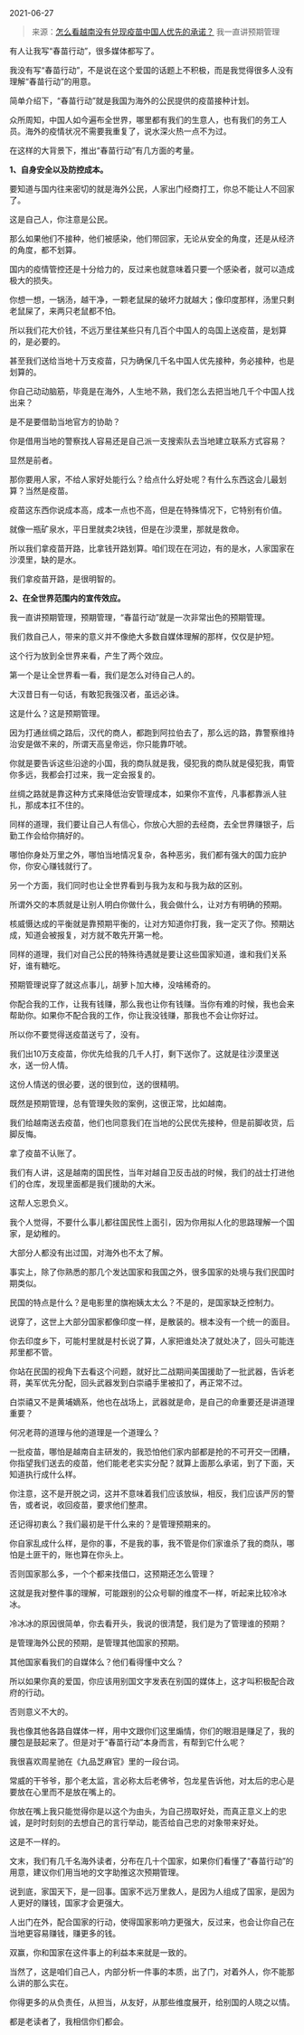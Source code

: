 2021-06-27

> 来源：[怎么看越南没有兑现疫苗中国人优先的承诺？](http://mp.weixin.qq.com/s?__biz=MzU0MjYwNDU2Mw==&mid=2247499650&idx=1&sn=e22162e81701191ae18075876b6443fe&chksm=fb1a93fecc6d1ae8cdf28ef5321e6489e84a6ff9904a0a184d6324937a089d8214a5a970fb3f&scene=27#wechat_redirect)
> 我一直讲预期管理

有人让我写“春苗行动”，很多媒体都写了。

  

我没有写“春苗行动”，不是说在这个爱国的话题上不积极，而是我觉得很多人没有理解“春苗行动”的用意。

  

简单介绍下，“春苗行动”就是我国为海外的公民提供的疫苗接种计划。

  

众所周知，中国人如今遍布全世界，哪里都有我们的生意人，也有我们的务工人员。海外的疫情状况不需要我重复了，说水深火热一点不为过。  

  

在这样的大背景下，推出“春苗行动”有几方面的考量。

  

 **1、自身安全以及防控成本。**

  

要知道与国内往来密切的就是海外公民，人家出门经商打工，你总不能让人不回家了。

  

这是自己人，你注意是公民。  

  

那么如果他们不接种，他们被感染，他们带回家，无论从安全的角度，还是从经济的角度，都不划算。  

  

国内的疫情管控还是十分给力的，反过来也就意味着只要一个感染者，就可以造成极大的损失。

  

你想一想，一锅汤，越干净，一颗老鼠屎的破坏力就越大；像印度那样，汤里只剩老鼠屎了，来两只老鼠都不怕。  

  

所以我们花大价钱，不远万里往某些只有几百个中国人的岛国上送疫苗，是划算的，是必要的。

  

甚至我们送给当地十万支疫苗，只为确保几千名中国人优先接种，务必接种，也是划算的。  

  

你自己动动脑筋，毕竟是在海外，人生地不熟，我们怎么去把当地几千个中国人找出来？  

  

是不是要借助当地官方的协助？

  

你是借用当地的警察找人容易还是自己派一支搜索队去当地建立联系方式容易？  

  

显然是前者。

  

那你要用人家，不给人家好处能行么？给点什么好处呢？有什么东西这会儿最划算？当然是疫苗。

  

疫苗这东西你说成本高，成本一点也不高，但是在特殊情况下，它特别有价值。

  

就像一瓶矿泉水，平日里就卖2块钱，但是在沙漠里，那就是救命。

  

所以我们拿疫苗开路，比拿钱开路划算。咱们现在在河边，有的是水，人家国家在沙漠里，缺的是水。

  

我们拿疫苗开路，是很明智的。

  

 **2、在全世界范围内的宣传效应。**

  

我一直讲预期管理，预期管理，“春苗行动”就是一次非常出色的预期管理。  

  

我们救自己人，带来的意义并不像绝大多数自媒体理解的那样，仅仅是护短。  

  

这个行为放到全世界来看，产生了两个效应。  

  

第一个是让全世界看一看，我们是怎么对待自己人的。

  

大汉昔日有一句话，有敢犯我强汉者，虽远必诛。  

  

这是什么？这是预期管理。

  

因为打通丝绸之路后，汉代的商人，都跑到阿拉伯去了，那么远的路，靠警察维持治安是做不来的，所谓天高皇帝远，你只能靠吓唬。

  

你就是要告诉这些沿途的小国，我的商队就是我，侵犯我的商队就是侵犯我，甭管你多远，我都会打过来，我一定会报复的。  

  

丝绸之路就是靠这种方式来降低治安管理成本，如果你不宣传，凡事都靠派人驻扎，那成本扛不住的。  

  

同样的道理，我们要让自己人有信心，你放心大胆的去经商，去全世界赚银子，后勤工作会给你搞好的。  

  

哪怕你身处万里之外，哪怕当地情况复杂，各种恶劣，我们都有强大的国力庇护你，你安心赚钱就行了。

  

另一个方面，我们同时也让全世界看到与我为友和与我为敌的区别。

  

所谓外交的本质就是让别人明白你做什么，我会做什么，让对方有明确的预期。  

  

核威慑达成的平衡就是靠预期平衡的，让对方知道你打我，我一定灭了你。预期达成，知道会被报复，对方就不敢先开第一枪。

  

同样的道理，我们对自己公民的特殊待遇就是要让这些国家知道，谁和我们关系好，谁有糖吃。  

  

预期管理说穿了就这点事儿，胡萝卜加大棒，没啥稀奇的。

  

你配合我的工作，让我有钱赚，那么我也让你有钱赚。当你有难的时候，我也会来帮助你。如果你不配合我的工作，你让我没钱赚，那我也不会让你好过。

  

所以你不要觉得送疫苗送亏了，没有。  

  

我们出10万支疫苗，你优先给我的几千人打，剩下送你了。这就是往沙漠里送水，送一份人情。

  

这份人情送的很必要，送的很到位，送的很精明。

  

既然是预期管理，总有管理失败的案例，这很正常，比如越南。  

  

我们给越南送去疫苗，他们也同意我们在当地的公民优先接种，但是前脚收货，后脚反悔。  

  

拿了疫苗不认账了。  

  

我们有人讲，这是越南的国民性，当年对越自卫反击战的时候，我们的战士打进他们的仓库，发现里面都是我们援助的大米。  

  

这帮人忘恩负义。

  

我个人觉得，不要什么事儿都往国民性上面引，因为你用拟人化的思路理解一个国家，是幼稚的。  

  

大部分人都没有出过国，对海外也不太了解。  

  

事实上，除了你熟悉的那几个发达国家和我国之外，很多国家的处境与我们民国时期类似。

  

民国的特点是什么？是电影里的旗袍姨太太么？不是的，是国家缺乏控制力。  

  

说穿了，这世上大部分国家都像印度一样，是散装的。根本没有一个统一的面目。  

  

你去印度乡下，可能村里就是村长说了算，人家把谁处决了就处决了，回头可能连邦里都不管。  

  

你站在民国的视角下去看这个问题，就好比二战期间美国援助了一批武器，告诉老蒋，美军优先分配，回头武器发到白崇禧手里被扣了，再正常不过。  

  

白崇禧又不是黄埔嫡系，他也在战场上，武器就是命，是自己的命重要还是讲道理重要？  

  

何况老蒋的道理与他的道理是一个道理么？

  

一批疫苗，哪怕是越南自主研发的，我恐怕他们家内部都是抢的不可开交一团糟，你指望我们送去的疫苗，他们能老老实实分配？就算上面那么承诺，到了下面，天知道执行成什么样。

  

你注意，这不是开脱之词，这并不意味着我们应该放纵，相反，我们应该严厉的警告，或者说，收回疫苗，要求他们整肃。  

  

还记得初衷么？我们最初是干什么来的？是管理预期来的。

  

你自家乱成什么样，是你的事，不是我的事，我不管是你们家谁杀了我的商队，哪怕是土匪干的，账也算在你头上。  

  

否则国家那么多，一个个都来找借口，这预期还怎么管理？  

  

这就是我对整件事的理解，可能跟别的公众号聊的维度不一样，听起来比较冷冰冰。  

  

冷冰冰的原因很简单，你去看开头，我说的很清楚，我们是为了管理谁的预期？  

  

是管理海外公民的预期，是管理其他国家的预期。

  

其他国家看我们的自媒体么？他们看得懂中文么？

  

所以如果你真的爱国，你应该用别国文字发表在别国的媒体上，这才叫积极配合政府的行动。

  

否则意义不大的。  

  

我也像其他各路自媒体一样，用中文跟你们这里煽情，你们的眼泪是赚足了，我的腰包是鼓起来了。但是对于“春苗行动”本身而言，有帮到它什么呢？

  

我很喜欢周星驰在《九品芝麻官》里的一段台词。  

  

常威的干爷爷，那个老太监，言必称太后老佛爷，包龙星告诉他，对太后的忠心是要放在心里而不是放在嘴上的。

  

你放在嘴上我只能觉得你是以这个为由头，为自己捞取好处，而真正意义上的忠诚，是时时刻刻的去想自己的言行举动，能否给自己忠的对象带来好处。  

  

这是不一样的。  

  

文末，我们有几千名海外读者，分布在几十个国家，如果你们看懂了“春苗行动”的用意，建议你们用当地的文字助推这次预期管理。

  

说到底，家国天下，是一回事。国家不远万里救人，是因为人组成了国家，是因为人更好的赚钱，国家才会更强大。

  

人出门在外，配合国家的行动，使得国家影响力更强大，反过来，也会让你自己在当地更容易赚钱，赚更多的钱。

  

双赢，你和国家在这件事上的利益本来就是一致的。

  

当然了，这是咱们自己人，内部分析一件事的本质，出了门，对着外人，你不能那么讲的那么实在。

  

你得更多的从负责任，从担当，从友好，从那些维度展开，给别国的人晓之以情。

  

都是老读者了，我相信你们都会。

